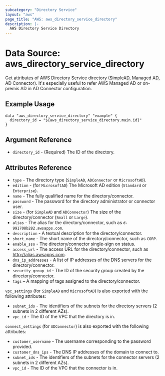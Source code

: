 ```yaml
---
subcategory: "Directory Service"
layout: "aws"
page_title: "AWS: aws_directory_service_directory"
description: |-
  AWS Directory Service Directory
---
```


# Data Source: aws_directory_service_directory

Get attributes of AWS Directory Service directory (SimpleAD, Managed AD, AD Connector). It's especially useful to refer AWS Managed AD or on-premis AD in AD Connector configuration. 

## Example Usage

```hcl
data "aws_directory_service_directory" "example" {
  directory_id = "${aws_directory_service_directory.main.id}"
}
```

## Argument Reference

 * `directory_id` - (Required) The ID of the directory.

## Attributes Reference

 * `type` - The directory type (`SimpleAD`, `ADConnector` or `MicrosoftAD`).
 * `edition` - (for `MicrosoftAD`) The Microsoft AD edition (`Standard` or `Enterprise`).
 * `name` - The fully qualified name for the directory/connector.
 * `password` - The password for the directory administrator or connector user.
 * `size` - (for `SimpleAD` and `ADConnector`) The size of the directory/connector (`Small` or `Large`).
 * `alias` - The alias for the directory/connector, such as `d-991708b282.awsapps.com`.
 * `description` - A textual description for the directory/connector.
 * `short_name` - The short name of the directory/connector, such as `CORP`.
 * `enable_sso` - The directory/connector single-sign on status.
 * `access_url` - The access URL for the directory/connector, such as http://alias.awsapps.com.
 * `dns_ip_addresses` - A list of IP addresses of the DNS servers for the directory/connector.
 * `security_group_id` - The ID of the security group created by the directory/connector.
 * `tags` – A mapping of tags assigned to the directory/connector.
 
 `vpc_settings` (for `SimpleAD` and `MicrosoftAD`) is also exported with the following attributes:
 
 * `subnet_ids` - The identifiers of the subnets for the directory servers (2 subnets in 2 different AZs).
 * `vpc_id` - The ID of the VPC that the directory is in.
 
`connect_settings` (for `ADConnector`) is also exported with the following attributes:
 
 * `customer_username` - The username corresponding to the password provided.
 * `customer_dns_ips` - The DNS IP addresses of the domain to connect to.
 * `subnet_ids` - The identifiers of the subnets for the connector servers (2 subnets in 2 different AZs).
 * `vpc_id` - The ID of the VPC that the connector is in.
